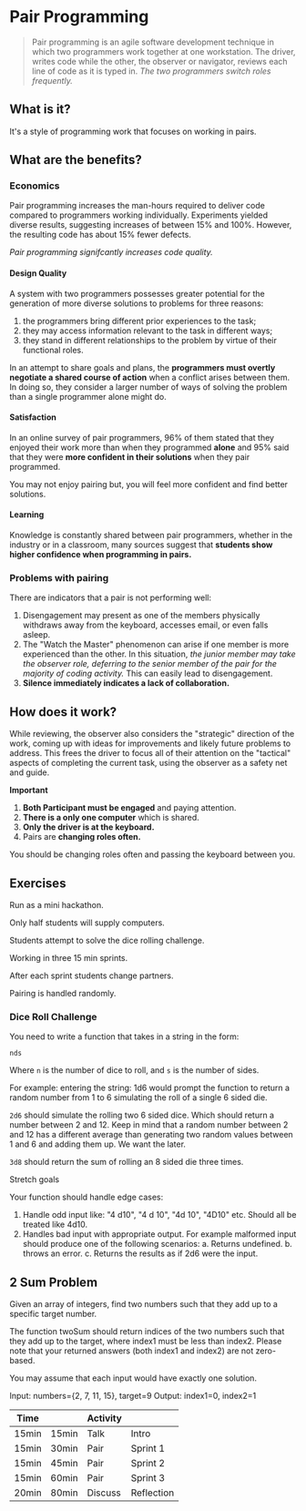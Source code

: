 # Pair Programming 

> Pair programming is an agile software development technique in 
> which two programmers work together at one workstation. The 
> driver, writes code while the other, the observer or navigator, 
> reviews each line of code as it is typed in. _The two programmers 
> switch roles frequently._

## What is it?

It's a style of programming work that focuses on working in 
pairs. 

## What are the benefits?

### Economics

Pair programming increases the man-hours required to deliver code 
compared to programmers working individually. Experiments yielded 
diverse results, suggesting increases of between 15% and 100%. However, 
the resulting code has about 15% fewer defects. 

_Pair programming signifcantly increases code quality._

#### Design Quality

A system with two programmers possesses greater potential for the 
generation of more diverse solutions to problems for three reasons:

1. the programmers bring different prior experiences to the task;
2. they may access information relevant to the task in different ways;
3. they stand in different relationships to the problem by virtue of their functional roles.

In an attempt to share goals and plans, the **programmers must overtly 
negotiate a shared course of action** when a conflict arises between them. 
In doing so, they consider a larger number of ways of solving the problem 
than a single programmer alone might do.

#### Satisfaction 

In an online survey of pair programmers, 96% of them stated that they 
enjoyed their work more than when they programmed **alone** and 95% said 
that they were **more confident in their solutions** when they pair programmed.

You may not enjoy pairing but, you will feel more confident and find better 
solutions. 

#### Learning 

Knowledge is constantly shared between pair programmers, whether in the 
industry or in a classroom, many sources suggest that **students show 
higher confidence when programming in pairs.**

### Problems with pairing

There are indicators that a pair is not performing well:

1. Disengagement may present as one of the members physically withdraws 
away from the keyboard, accesses email, or even falls asleep.
2. The "Watch the Master" phenomenon can arise if one member is more 
experienced than the other. In this situation, _the junior member may 
take the observer role, deferring to the senior member of the pair for 
the majority of coding activity._ This can easily lead to disengagement.
3. **Silence immediately indicates a lack of collaboration.**

## How does it work? 

While reviewing, the observer also considers the "strategic" direction 
of the work, coming up with ideas for improvements and likely future 
problems to address. This frees the driver to focus all of their 
attention on the "tactical" aspects of completing the current task, 
using the observer as a safety net and guide.

**Important**

1. **Both Participant must be engaged** and paying attention. 
2. **There is a only one computer** which is shared. 
3. **Only the driver is at the keyboard.** 
4. Pairs are **changing roles often.** 

You should be changing roles often and passing the keyboard between you. 

## Exercises 

Run as a mini hackathon. 

Only half students will supply computers. 

Students attempt to solve the dice rolling challenge. 

Working in three 15 min sprints. 

After each sprint students change partners. 

Pairing is handled randomly. 

### Dice Roll Challenge

You need to write a function that takes in a string in the form: 

`nds`

Where `n` is the number of dice to roll, and `s` is the number of sides.

For example: entering the string: 1d6 would prompt the function to 
return a random number from 1 to 6 simulating the roll of a single 6 
sided die. 

`2d6` should simulate the rolling two 6 sided dice. Which should 
return a number between 2 and 12. Keep in mind that a random number
between 2 and 12 has a different average than generating two random 
values between 1 and 6 and adding them up. We want the later. 

`3d8` should return the sum of rolling an 8 sided die three times. 

Stretch goals 

Your function should handle edge cases: 

1. Handle odd input like: 
  "4 d10", "4 d 10", "4d 10", "4D10" etc. Should all be treated like 4d10.
2. Handles bad input with appropriate output. For example malformed input 
should produce one of the following scenarios: 
  a. Returns undefined.
  b. throws an error.
  c. Returns the results as if 2d6 were the input. 
  
## 2 Sum Problem 

Given an array of integers, find two numbers such that they add up to a specific target number.

The function twoSum should return indices of the two numbers such that they add up to the target, where index1 must be less than index2. Please note that your returned answers (both index1 and index2) are not zero-based.

You may assume that each input would have exactly one solution.

Input: numbers={2, 7, 11, 15}, target=9 Output: index1=0, index2=1
  
 
| Time |      | Activity |           |
|------|------|----------|-----------|
| 15min| 15min| Talk     | Intro     |
| 15min| 30min| Pair     | Sprint 1  |
| 15min| 45min| Pair     | Sprint 2  | 
| 15min| 60min| Pair     | Sprint 3  | 
| 20min| 80min| Discuss  | Reflection| 
